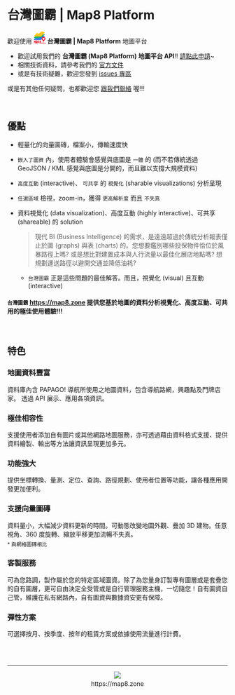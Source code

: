# 台灣圖霸 | Map8 Platform
歡迎使用 **![](images/logo_28x28.png) 台灣圖霸 | Map8 Platform** 地圖平台

- 歡迎試用我們的 **台灣圖霸 (Map8 Platform) 地圖平台 API**!! [請點此申請](https://docs.google.com/forms/d/1BMN0cnmROBvtfU1JAxk-2sR9KcZdViHMNFtsyTR12l8)~
- 相關技術資料，請參考我們的 [官方文件](./api-documentations.md)
- 或是有技術疑難，歡迎您發到 [issues 專區](/../../issues)

或是有其他任何疑問，也都歡迎您 [跟我們聯絡](http://www.goyourlife.com/zh-TW/map-contact/) 喔!!!

<br/>

## 優點
- 輕量化的向量圖磚，檔案小，傳輸速度快
- `嵌入了圖資` 內，使用者體驗會感覺與底圖是 `一體` 的 (而不若傳統透過 GeoJSON / KML 感覺與底圖是分開的，而且難以支撐大規模資料)
- `高度互動` (interactive)、 `可共享` 的 `視覺化` (sharable visualizations) 分析呈現
- `任選區域` 檢視，zoom-in，獲得 `更高解析度` 而且 `不失真`
- 資料視覺化 (data visualization)、高度互動 (highly interactive)、可共享 (shareable) 的 solution

    > 現代 BI (Business Intelligence) 的需求，是遠遠超過於傳統分析報表僅止於圖 (graphs) 與表 (charts) 的。您想要鑑別哪些投保物件恰位於風暴路徑上嗎? 或是想比對建置成本與人行流量以最佳化展店地點嗎? 想規劃運送路徑以避開交通並降低油耗? 
    - `台灣圖霸` 正是這些問題的最佳解答。而且，視覺化 (visual) 且互動 (interactive)

#### `台灣圖霸` https://map8.zone 提供您基於地圖的資料分析視覺化、高度互動、可共用的極佳使用體驗!!!

<br/>

## 特色
### 地圖資料豐富
資料庫內含 PAPAGO! 導航所使用之地圖資料，包含導航路網，興趣點及門牌店家。 透過 API 展示、應用各項資訊。

### 極佳相容性
支援使用者添加自有圖片或其他網路地圖服務，亦可透過藉由資料格式支援、提供資料繪製、輸出等方法讓資訊呈現更加多元。

### 功能強大
提供坐標轉換、量測、定位、查詢、路徑規劃、使用者位置等功能，讓各種應用開發更加便利。

### 支援向量圖磚
資料量小，大幅減少資料更新的時間。可動態改變地圖外觀、疊加 3D 建物。任意視角、360 度旋轉、縮放平移更加流暢不失真。
<br/><sub>* 與網格圖磚相比</sub>

### 客製服務
可為您路調，製作屬於您的特定區域圖資。除了為您量身訂製專有圖層或是套疊您的自有圖層，更可自由決定全受管或是自行管理服務主機，一切隨您！自有圖資自己管，維護在私有網路內，自有圖資與數據資安更有保障。

### 彈性方案
可選擇按月、按季度、按年的租賃方案或依據使用流量進行計費。

<br/><br/>

----

<p align="center">
<img src="https://raw.githubusercontent.com/GO-LiFE/map8-docs/master/images/logo_96x96.png" /> <br/> https://map8.zone
</p>
